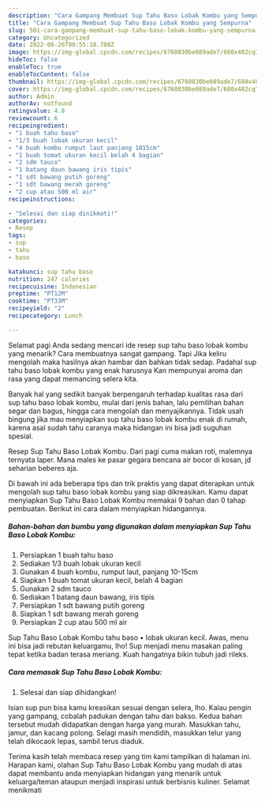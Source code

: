 ```yaml
---
description: "Cara Gampang Membuat Sup Tahu Baso Lobak Kombu yang Sempurna"
title: "Cara Gampang Membuat Sup Tahu Baso Lobak Kombu yang Sempurna"
slug: 501-cara-gampang-membuat-sup-tahu-baso-lobak-kombu-yang-sempurna
category: Uncategorized
date: 2022-06-26T00:55:18.700Z
image: https://img-global.cpcdn.com/recipes/6760830be089ade7/680x482cq70/sup-tahu-baso-lobak-kombu-foto-resep-utama.jpg
hideToc: false
enableToc: true
enableTocContent: false
thumbnail: https://img-global.cpcdn.com/recipes/6760830be089ade7/680x482cq70/sup-tahu-baso-lobak-kombu-foto-resep-utama.jpg
cover: https://img-global.cpcdn.com/recipes/6760830be089ade7/680x482cq70/sup-tahu-baso-lobak-kombu-foto-resep-utama.jpg
author: Admin
authorAv: notfound
ratingvalue: 4.8
reviewcount: 6
recipeingredient:
- "1 buah tahu baso"
- "1/3 buah lobak ukuran kecil"
- "4 buah kombu rumput laut panjang 1015cm"
- "1 buah tomat ukuran kecil belah 4 bagian"
- "2 sdm tauco"
- "1 batang daun bawang iris tipis"
- "1 sdt bawang putih goreng"
- "1 sdt bawang merah goreng"
- "2 cup atau 500 ml air"
recipeinstructions:

- "Selesai dan siap dinikmati!"
categories:
- Resep
tags:
- sup
- tahu
- baso

katakunci: sup tahu baso 
nutrition: 247 calories
recipecuisine: Indonesian
preptime: "PT12M"
cooktime: "PT33M"
recipeyield: "2"
recipecategory: Lunch

---
```



Selamat pagi Anda sedang mencari ide resep sup tahu baso lobak kombu yang menarik? Cara membuatnya sangat gampang. Tapi Jika keliru mengolah maka hasilnya akan hambar dan bahkan tidak sedap. Padahal sup tahu baso lobak kombu yang enak harusnya Kan mempunyai aroma dan rasa yang dapat memancing selera kita.


Banyak hal yang sedikit banyak berpengaruh terhadap kualitas rasa dari sup tahu baso lobak kombu, mulai dari jenis bahan, lalu pemilihan bahan segar dan bagus, hingga cara mengolah dan menyajikannya. Tidak usah bingung jika mau menyiapkan sup tahu baso lobak kombu enak di rumah, karena asal sudah tahu caranya maka hidangan ini bisa jadi suguhan spesial.

Resep Sup Tahu Baso Lobak Kombu. Dari pagi cuma makan roti, malemnya ternyata laper. Mana males ke pasar gegara bencana air bocor di kosan, jd seharian beberes aja.


Di bawah ini ada beberapa tips dan trik praktis yang dapat diterapkan untuk mengolah sup tahu baso lobak kombu yang siap dikreasikan. Kamu dapat menyiapkan Sup Tahu Baso Lobak Kombu memakai 9 bahan dan 0 tahap pembuatan. Berikut ini cara dalam menyiapkan hidangannya.

<!--inarticleads1-->

##### Bahan-bahan dan bumbu yang digunakan dalam menyiapkan Sup Tahu Baso Lobak Kombu:

1. Persiapkan 1 buah tahu baso
1. Sediakan 1/3 buah lobak ukuran kecil
1. Gunakan 4 buah kombu, rumput laut, panjang 10-15cm
1. Siapkan 1 buah tomat ukuran kecil, belah 4 bagian
1. Gunakan 2 sdm tauco
1. Sediakan 1 batang daun bawang, iris tipis
1. Persiapkan 1 sdt bawang putih goreng
1. Siapkan 1 sdt bawang merah goreng
1. Persiapkan 2 cup atau 500 ml air


Sup Tahu Baso Lobak Kombu tahu baso • lobak ukuran kecil. Awas, menu ini bisa jadi rebutan keluargamu, lho! Sup menjadi menu masakan paling tepat ketika badan terasa meriang. Kuah hangatnya bikin tubuh jadi rileks. 

<!--inarticleads2-->

##### Cara memasak Sup Tahu Baso Lobak Kombu:


1. Selesai dan siap dihidangkan!

Isian sup pun bisa kamu kreasikan sesuai dengan selera, lho. Kalau pengin yang gampang, cobalah padukan dengan tahu dan bakso. Kedua bahan tersebut mudah didapatkan dengan harga yang murah. Masukkan tahu, jamur, dan kacang polong. Selagi masih mendidih, masukkan telur yang telah dikocaok lepas, sambil terus diaduk. 

Terima kasih telah membaca resep yang tim kami tampilkan di halaman ini. Harapan kami, olahan Sup Tahu Baso Lobak Kombu yang mudah di atas dapat membantu anda menyiapkan hidangan yang menarik untuk keluarga/teman ataupun menjadi inspirasi untuk berbisnis kuliner. Selamat menikmati
